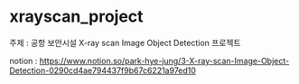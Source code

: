 # xrayscan_project
주제 : 공항 보안시설 X-ray scan Image Object Detection 프로젝트

notion : https://www.notion.so/park-hye-jung/3-X-ray-scan-Image-Object-Detection-0290cd4ae794437f9b67c6221a97ed10
